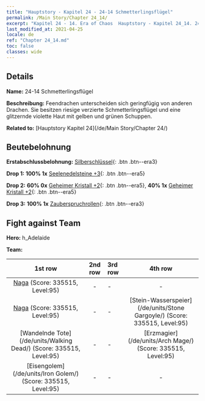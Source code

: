 ```yaml
---
title: "Hauptstory - Kapitel 24 - 24-14 Schmetterlingsflügel"
permalink: /Main Story/Chapter 24_14/
excerpt: "Kapitel 24 - 14. Era of Chaos  Hauptstory - Kapitel 24_14. 24-14 Schmetterlingsflügel"
last_modified_at: 2021-04-25
locale: de
ref: "Chapter 24_14.md"
toc: false
classes: wide
---
```


## Details

 **Name:** 24-14 Schmetterlingsflügel

 **Beschreibung:** Feendrachen unterscheiden sich geringfügig von anderen Drachen. Sie besitzen riesige verzierte Schmetterlingsflügel und eine glitzernde violette Haut mit gelben und grünen Schuppen.

 **Related to:** [Hauptstory Kapitel 24](/de/Main Story/Chapter 24/)

## Beutebelohnung

 **Erstabschlussbelohnung:** [Silberschlüssel](/ItemsDE/con_693/){: .btn .btn--era3}

 **Drop 1:** **100% 1x** [Seelenedelsteine +3](/ItemsDE/mat_86/){: .btn .btn--era5}

 **Drop 2:** **60% 0x** [Geheimer Kristall +2](/ItemsDE/mat_80/){: .btn .btn--era5}, **40% 1x** [Geheimer Kristall +2](/ItemsDE/mat_80/){: .btn .btn--era5}

 **Drop 3:** **100% 1x** [Zauberspruchrollen](/ItemsDE/con_694/){: .btn .btn--era3}


## Fight against Team
 **Hero:** h_Adelaide

 **Team:**


  | 1st row | 2nd row | 3rd row | 4th row |
  |:----:|:----:|:----|:----:|
  | [Naga](/de/units/Naga/) (Score: 335515, Level:95)  | - | - | - |
  | [Naga](/de/units/Naga/) (Score: 335515, Level:95)  | - | - | [Stein-Wasserspeier](/de/units/Stone Gargoyle/) (Score: 335515, Level:95)  |
  | [Wandelnde Tote](/de/units/Walking Dead/) (Score: 335515, Level:95)  | - | - | [Erzmagier](/de/units/Arch Mage/) (Score: 335515, Level:95)  |
  | [Eisengolem](/de/units/Iron Golem/) (Score: 335515, Level:95)  | - | - | - |


